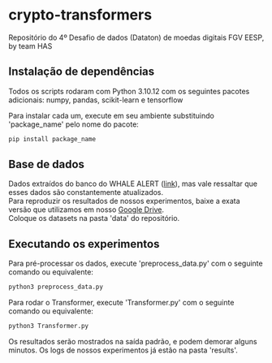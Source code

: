 # crypto-transformers
Repositório do 4º Desafio de dados (Dataton) de moedas digitais FGV EESP, by team HAS
## Instalação de dependências
Todos os scripts rodaram com Python 3.10.12 com os seguintes pacotes adicionais: numpy, pandas, scikit-learn e tensorflow

Para instalar cada um, execute em seu ambiente substituindo 'package_name' pelo nome do pacote:
```bash
pip install package_name
```
## Base de dados
Dados extraídos do banco do WHALE ALERT ([link](https://whale-alert.io/sample-data/)), mas vale ressaltar que esses dados são constantemente atualizados.  
Para reproduzir os resultados de nossos experimentos, baixe a exata versão que utilizamos em nosso [Google Drive](https://drive.google.com/drive/folders/1OepjThUsXGqMUAGwja9RyOq2XBKhTYQp).  
Coloque os datasets na pasta 'data' do repositório.

## Executando os experimentos
Para pré-processar os dados, execute 'preprocess_data.py' com o seguinte comando ou equivalente:
```bash
python3 preprocess_data.py
```
Para rodar o Transformer, execute 'Transformer.py' com o seguinte comando ou equivalente:
```bash
python3 Transformer.py
```
Os resultados serão mostrados na saída padrão, e podem demorar alguns minutos.
Os logs de nossos experimentos já estão na pasta 'results'.
